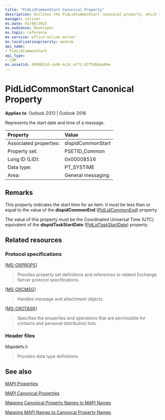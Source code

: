 ```yaml
---
title: "PidLidCommonStart Canonical Property"
description: Outlines the PidLidCommonStart canonical property, which represents the start date and time of a message.
manager: soliver
ms.date: 03/09/2015
ms.audience: Developer
ms.topic: reference
ms.service: office-online-server
ms.localizationpriority: medium
api_name:
- PidLidCommonStart
api_type:
- COM
ms.assetid: d999852d-ce98-4c3c-a772-87f5db4aa04e
---
```


# PidLidCommonStart Canonical Property

  
  
**Applies to**: Outlook 2013 | Outlook 2016 
  
Represents the start date and time of a message.
  
|Property |Value |
|:-----|:-----|
|Associated properties:  <br/> |dispidCommonStart  <br/> |
|Property set:  <br/> |PSETID_Common  <br/> |
|Long ID (LID):  <br/> |0x00008516  <br/> |
|Data type:  <br/> |PT_SYSTIME  <br/> |
|Area:  <br/> |General messaging  <br/> |
   
## Remarks

This property indicates the start time for an item. It must be less than or equal to the value of the **dispidCommonEnd** ([PidLidCommonEnd](pidlidcommonend-canonical-property.md)) property.
  
The value of this property must be the Coordinated Universal Time (UTC) equivalent of the **dispidTaskStartDate** ([PidLidTaskStartDate](pidlidtaskstartdate-canonical-property.md)) property.
  
## Related resources

### Protocol specifications

[[MS-OXPROPS]](https://msdn.microsoft.com/library/f6ab1613-aefe-447d-a49c-18217230b148%28Office.15%29.aspx)
  
> Provides property set definitions and references to related Exchange Server protocol specifications.
    
[[MS-OXCMSG]](https://msdn.microsoft.com/library/7fd7ec40-deec-4c06-9493-1bc06b349682%28Office.15%29.aspx)
  
> Handles message and attachment objects.
    
[[MS-OXOTASK]](https://msdn.microsoft.com/library/55600ec0-6195-4730-8436-59c7931ef27e%28Office.15%29.aspx)
  
> Specifies the properties and operations that are permissible for contacts and personal distribution lists.
    
### Header files

Mapidefs.h
  
> Provides data type definitions.
    
## See also



[MAPI Properties](mapi-properties.md)
  
[MAPI Canonical Properties](mapi-canonical-properties.md)
  
[Mapping Canonical Property Names to MAPI Names](mapping-canonical-property-names-to-mapi-names.md)
  
[Mapping MAPI Names to Canonical Property Names](mapping-mapi-names-to-canonical-property-names.md)

